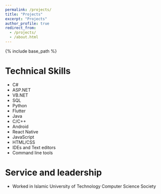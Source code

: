 ```yaml
---
permalink: /projects/
title: "Projects"
excerpt: "Projects"
author_profile: true
redirect_from: 
  - /projects/
  - /about.html
---
```

{% include base_path %}
    
Technical Skills
======
* C#
* ASP.NET
* VB.NET
* SQL
* Python
* Flutter
* Java
* C/C++
* Android
* React Native
* JavaScript
* HTML/CSS
* IDEs and Text editors
* Command line tools

    
Service and leadership
======
* Worked in Islamic University of Technology Computer Science Society
